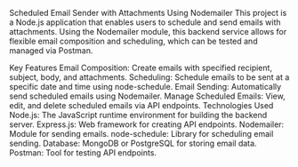 Scheduled Email Sender with Attachments Using Nodemailer
This project is a Node.js application that enables users to schedule and send emails with attachments. Using the Nodemailer module, this backend service allows for flexible email composition and scheduling, which can be tested and managed via Postman.

Key Features
Email Composition: Create emails with specified recipient, subject, body, and attachments.
Scheduling: Schedule emails to be sent at a specific date and time using node-schedule.
Email Sending: Automatically send scheduled emails using Nodemailer.
Manage Scheduled Emails: View, edit, and delete scheduled emails via API endpoints.
Technologies Used
Node.js: The JavaScript runtime environment for building the backend server.
Express.js: Web framework for creating API endpoints.
Nodemailer: Module for sending emails.
node-schedule: Library for scheduling email sending.
Database: MongoDB or PostgreSQL for storing email data.
Postman: Tool for testing API endpoints.
